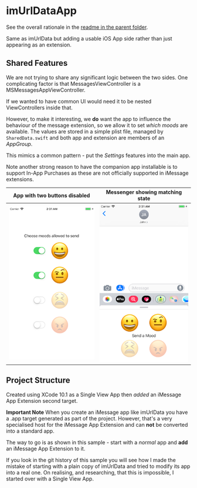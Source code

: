 # imUrlDataApp
See the overall rationale in the [readme in the parent folder](../README.md).

Same as imUrlData but adding a usable iOS App side rather than just appearing as an extension.


## Shared Features
We are not trying to share any significant logic between the two sides. One complicating factor is that MessagesViewController is a MSMessagesAppViewController.

If we wanted to have common UI would need it to be nested ViewControllers inside that.

However, to make it interesting, we **do** want the app to influence the behaviour of the message extension, so we allow it to set _which moods_ are available. The values are stored in a simple plist file, managed by `SharedData.swift` and both app and extension are members of an _AppGroup_.

This mimics a common pattern - put the _Settings_ features into the main app.

Note another strong reason to have the companion app installable is to support In-App Purchases as these are not officially supported in iMessage extensions.

| App with two buttons disabled | Messenger showing matching state |  
|:------:|:------:|  
| ![App with two moods disabled](img/imUrlDataApp_app_only_happy_enabled.png) |  ![Matching messenger](img/imUrlDataApp_msg_only_happy_enabled.png) |



## Project Structure

Created using XCode 10.1 as a Single View App then *added* an iMessage App Extension second target.

**Important Note** When you create an iMessage app like imUrlData you have a .app target generated as part of the project. However, that's a very specialised host for the iMessage App Extension and can **not** be converted into a standard app.

The way to go is as shown in this sample - start with a _normal_ app and **add** an iMessage App Extension to it.

If you look in the git history of this sample you will see how I made the mistake of starting with a plain copy of imUrlData and tried to modify its app into a real one. On realising, and researching, that this is impossible, I started over with a Single View App.